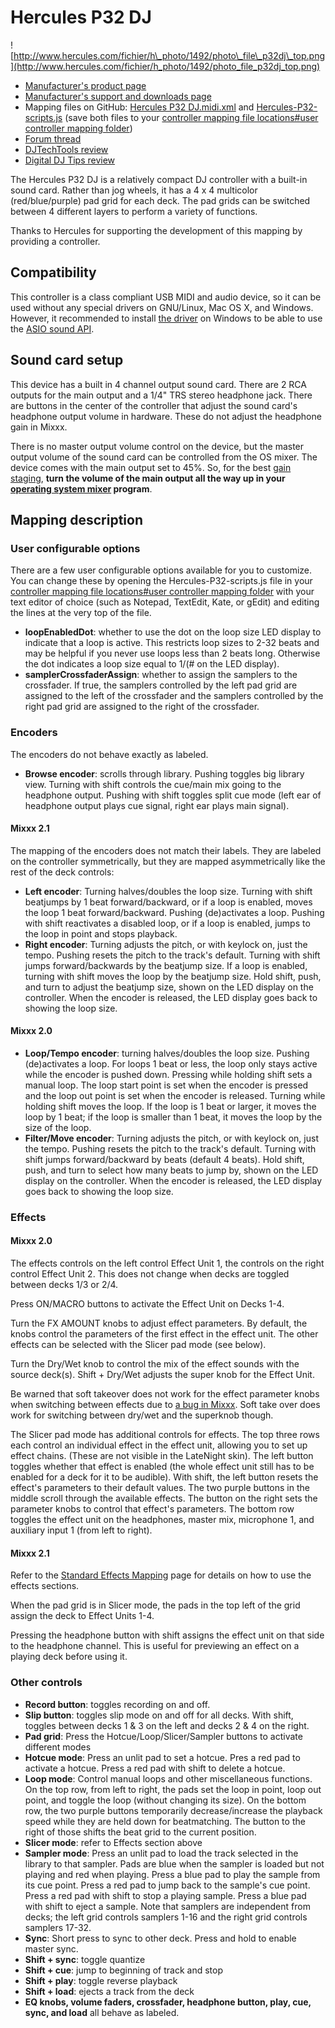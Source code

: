 # Hercules P32 DJ

![http://www.hercules.com/fichier/h\_photo/1492/photo\_file\_p32dj\_top.png](http://www.hercules.com/fichier/h_photo/1492/photo_file_p32dj_top.png)

  - [Manufacturer's product
    page](http://www.hercules.com/uk/advanced-controllers/bdd/p/258/hercules-p32-dj/)
  - [Manufacturer's support and downloads
    page](https://support.hercules.com/en/product/p32dj-en/)
  - Mapping files on GitHub: [Hercules P32
    DJ.midi.xml](https://raw.githubusercontent.com/Be-ing/mixxx/hercules_p32_mapping/res/controllers/Hercules%20P32%20DJ.midi.xml)
    and
    [Hercules-P32-scripts.js](https://raw.githubusercontent.com/Be-ing/mixxx/hercules_p32_mapping/res/controllers/Hercules-P32-scripts.js)
    (save both files to your [controller mapping file locations\#user
    controller mapping
    folder](controller%20mapping%20file%20locations#user%20controller%20mapping%20folder))
  - [Forum thread](http://mixxx.org/forums/viewtopic.php?f=7&t=8132)
  - [DJTechTools
    review](http://djtechtools.com/2016/06/22/can-pads-replace-jogs-hercules-p32-dj-controller/)
  - [Digital DJ Tips
    review](http://www.digitaldjtips.com/2016/03/review-video-hercules-p32-dj-grid-pad-controller/)

The Hercules P32 DJ is a relatively compact DJ controller with a
built-in sound card. Rather than jog wheels, it has a 4 x 4 multicolor
(red/blue/purple) pad grid for each deck. The pad grids can be switched
between 4 different layers to perform a variety of functions.

Thanks to Hercules for supporting the development of this mapping by
providing a controller.

## Compatibility

This controller is a class compliant USB MIDI and audio device, so it
can be used without any special drivers on GNU/Linux, Mac OS X, and
Windows. However, it recommended to install [the
driver](https://support.hercules.com/en/product/p32dj-en/) on Windows to
be able to use the [ASIO sound
API](http://mixxx.org/manual/latest/chapters/configuration.html#audio-api).

## Sound card setup

This device has a built in 4 channel output sound card. There are 2 RCA
outputs for the main output and a 1/4" TRS stereo headphone jack. There
are buttons in the center of the controller that adjust the sound card's
headphone output volume in hardware. These do not adjust the headphone
gain in Mixxx.

There is no master output volume control on the device, but the master
output volume of the sound card can be controlled from the OS mixer. The
device comes with the main output set to 45%. So, for the best [gain
staging](http://mixxx.org/manual/latest/chapters/djing_with_mixxx.html#setting-your-levels-properly-gain-staging),
**turn the volume of the main output all the way up in your [operating
system mixer](operating%20system%20mixer) program**.

## Mapping description

### User configurable options

There are a few user configurable options available for you to
customize. You can change these by opening the Hercules-P32-scripts.js
file in your [controller mapping file locations\#user controller mapping
folder](controller%20mapping%20file%20locations#user%20controller%20mapping%20folder)
with your text editor of choice (such as Notepad, TextEdit, Kate, or
gEdit) and editing the lines at the very top of the file.

  - **loopEnabledDot**: whether to use the dot on the loop size LED
    display to indicate that a loop is active. This restricts loop sizes
    to 2-32 beats and may be helpful if you never use loops less than 2
    beats long. Otherwise the dot indicates a loop size equal to 1/(\#
    on the LED display).
  - **samplerCrossfaderAssign**: whether to assign the samplers to the
    crossfader. If true, the samplers controlled by the left pad grid
    are assigned to the left of the crossfader and the samplers
    controlled by the right pad grid are assigned to the right of the
    crossfader.

### Encoders

The encoders do not behave exactly as labeled.

  - **Browse encoder**: scrolls through library. Pushing toggles big
    library view. Turning with shift controls the cue/main mix going to
    the headphone output. Pushing with shift toggles split cue mode
    (left ear of headphone output plays cue signal, right ear plays main
    signal).

#### Mixxx 2.1

The mapping of the encoders does not match their labels. They are
labeled on the controller symmetrically, but they are mapped
asymmetrically like the rest of the deck controls:

  - **Left encoder**: Turning halves/doubles the loop size. Turning with
    shift beatjumps by 1 beat forward/backward, or if a loop is enabled,
    moves the loop 1 beat forward/backward. Pushing (de)activates a
    loop. Pushing with shift reactivates a disabled loop, or if a loop
    is enabled, jumps to the loop in point and stops playback.
  - **Right encoder**: Turning adjusts the pitch, or with keylock on,
    just the tempo. Pushing resets the pitch to the track's default.
    Turning with shift jumps forward/backwards by the beatjump size. If
    a loop is enabled, turning with shift moves the loop by the beatjump
    size. Hold shift, push, and turn to adjust the beatjump size, shown
    on the LED display on the controller. When the encoder is released,
    the LED display goes back to showing the loop size.

#### Mixxx 2.0

  - **Loop/Tempo encoder**: turning halves/doubles the loop size.
    Pushing (de)activates a loop. For loops 1 beat or less, the loop
    only stays active while the encoder is pushed down. Pressing while
    holding shift sets a manual loop. The loop start point is set when
    the encoder is pressed and the loop out point is set when the
    encoder is released. Turning while holding shift moves the loop. If
    the loop is 1 beat or larger, it moves the loop by 1 beat; if the
    loop is smaller than 1 beat, it moves the loop by the size of the
    loop.
  - **Filter/Move encoder**: Turning adjusts the pitch, or with keylock
    on, just the tempo. Pushing resets the pitch to the track's default.
    Turning with shift jumps forward/backward by beats (default 4
    beats). Hold shift, push, and turn to select how many beats to jump
    by, shown on the LED display on the controller. When the encoder is
    released, the LED display goes back to showing the loop size. 

### Effects

#### Mixxx 2.0

The effects controls on the left control Effect Unit 1, the controls on
the right control Effect Unit 2. This does not change when decks are
toggled between decks 1/3 or 2/4.

Press ON/MACRO buttons to activate the Effect Unit on Decks 1-4.

Turn the FX AMOUNT knobs to adjust effect parameters. By default, the
knobs control the parameters of the first effect in the effect unit. The
other effects can be selected with the Slicer pad mode (see below).

Turn the Dry/Wet knob to control the mix of the effect sounds with the
source deck(s). Shift + Dry/Wet adjusts the super knob for the Effect
Unit.

Be warned that soft takeover does not work for the effect parameter
knobs when switching between effects due to [a bug in
Mixxx](https://bugs.launchpad.net/mixxx/+bug/1479008). Soft take over
does work for switching between dry/wet and the superknob though.

The Slicer pad mode has additional controls for effects. The top three
rows each control an individual effect in the effect unit, allowing you
to set up effect chains. (These are not visible in the LateNight skin).
The left button toggles whether that effect is enabled (the whole effect
unit still has to be enabled for a deck for it to be audible). With
shift, the left button resets the effect's parameters to their default
values. The two purple buttons in the middle scroll through the
available effects. The button on the right sets the parameter knobs to
control that effect's parameters. The bottom row toggles the effect unit
on the headphones, master mix, microphone 1, and auxiliary input 1 (from
left to right).

#### Mixxx 2.1

Refer to the [Standard Effects Mapping](Standard%20Effects%20Mapping)
page for details on how to use the effects sections.

When the pad grid is in Slicer mode, the pads in the top left of the
grid assign the deck to Effect Units 1-4.

Pressing the headphone button with shift assigns the effect unit on that
side to the headphone channel. This is useful for previewing an effect
on a playing deck before using it.

### Other controls

  - **Record button**: toggles recording on and off.
  - **Slip button**: toggles slip mode on and off for all decks. With
    shift, toggles between decks 1 & 3 on the left and decks 2 & 4 on
    the right.
  - **Pad grid**: Press the Hotcue/Loop/Slicer/Sampler buttons to
    activate different modes
  - **Hotcue mode**: Press an unlit pad to set a hotcue. Pres a red pad
    to activate a hotcue. Press a red pad with shift to delete a hotcue.
  - **Loop mode**: Control manual loops and other miscellaneous
    functions. On the top row, from left to right, the pads set the loop
    in point, loop out point, and toggle the loop (without changing its
    size). On the bottom row, the two purple buttons temporarily
    decrease/increase the playback speed while they are held down for
    beatmatching. The button to the right of those shifts the beat grid
    to the current position.
  - **Slicer mode**: refer to Effects section above
  - **Sampler mode**: Press an unlit pad to load the track selected in
    the library to that sampler. Pads are blue when the sampler is
    loaded but not playing and red when playing. Press a blue pad to
    play the sample from its cue point. Press a red pad to jump back to
    the sample's cue point. Press a red pad with shift to stop a playing
    sample. Press a blue pad with shift to eject a sample. Note that
    samplers are independent from decks; the left grid controls samplers
    1-16 and the right grid controls samplers 17-32. 
  - **Sync**: Short press to sync to other deck. Press and hold to
    enable master sync.
  - **Shift + sync**: toggle quantize
  - **Shift + cue**: jump to beginning of track and stop
  - **Shift + play**: toggle reverse playback
  - **Shift + load**: ejects a track from the deck
  - **EQ knobs, volume faders, crossfader, headphone button, play, cue,
    sync, and load** all behave as labeled.

